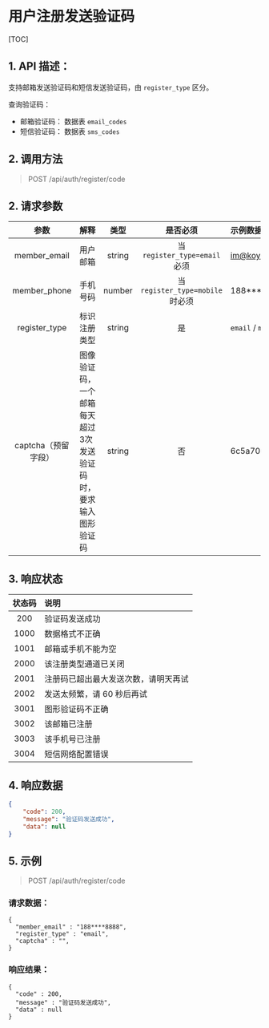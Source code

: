 # 用户注册发送验证码

[TOC]

## 1. API 描述：

支持邮箱发送验证码和短信发送验证码，由 `register_type` 区分。

查询验证码：

* 邮箱验证码： 数据表 `email_codes` 
* 短信验证码： 数据表 `sms_codes`

## 2. 调用方法

> POST /api/auth/register/code

## 2. 请求参数

参数 | 解释 | 类型 | 是否必须 | 示例数据
:---:|:---|:---:|:---:|:---
member_email| 用户邮箱 | string | 当 `register_type=email` 必须 | im@koyeo.io
member_phone| 手机号码 | number | 当`register_type=mobile`时必须 | 188****8888
register_type | 标识注册类型 | string | 是 | `email` / `mobile`
captcha（预留字段） | 图像验证码，一个邮箱每天超过3次发送验证码时，要求输入图形验证码 | string | 否 | 6c5a70


## 3. 响应状态

状态码 | 说明
:---:|:---
200 | 验证码发送成功
1000 | 数据格式不正确
1001 | 邮箱或手机不能为空
2000 | 该注册类型通道已关闭
2001 | 注册码已超出最大发送次数，请明天再试
2002 | 发送太频繁，请 60 秒后再试
3001 | 图形验证码不正确
3002 | 该邮箱已注册
3003 | 该手机号已注册
3004 | 短信网络配置错误



## 4. 响应数据

```json
{
    "code": 200,
    "message": "验证码发送成功",
    "data": null
}
```

## 5. 示例

> POST /api/auth/register/code

### 请求数据：

```josn
{
  "member_email" : "188****8888",
  "register_type" : "email",
  "captcha" : "",
}
```

### 响应结果：

```josn
{
  "code" : 200,
  "message" : "验证码发送成功",
  "data" : null
}
```